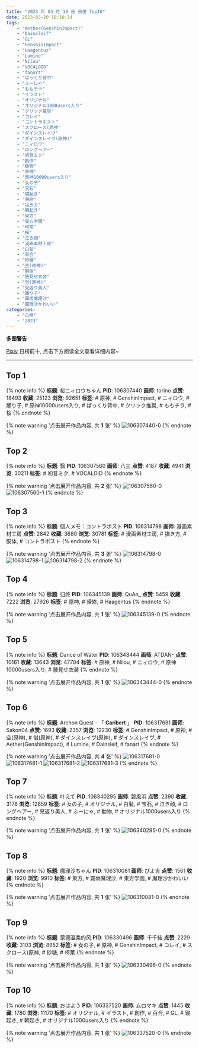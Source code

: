 ```yaml
---
title: "2023 年 03 月 19 日 日榜 Top10"
date: 2023-03-20 18:10:14
tags:
    - "Aether(GenshinImpact)"
    - "Dainsleif"
    - "GL"
    - "GenshinImpact"
    - "Haagentus"
    - "Lumine"
    - "Nilou"
    - "VOCALOID"
    - "fanart"
    - "ぱっくり背中"
    - "ふーにゃ"
    - "ももチラ"
    - "イラスト"
    - "オリジナル"
    - "オリジナル1000users入り"
    - "クリック推奨"
    - "コレイ"
    - "コントラポスト"
    - "スクロース(原神"
    - "ダインスレイヴ"
    - "ダインスレイヴ(原神)"
    - "ニィロウ"
    - "ロングヘアー"
    - "初音ミク"
    - "創作"
    - "動物"
    - "原神"
    - "原神10000users入り"
    - "女の子"
    - "宝石"
    - "寝起き"
    - "帰終"
    - "描き方"
    - "朝起き"
    - "東方"
    - "東方学園"
    - "柯莱"
    - "桜"
    - "泣き顔"
    - "漫画素材工房"
    - "白髪"
    - "百合"
    - "砂糖"
    - "空(原神)"
    - "胴体"
    - "腋見せ衣装"
    - "蛍(原神)"
    - "見返り美人"
    - "踊り子"
    - "霧雨魔理沙"
    - "魔理沙かわいい"
categories:
    - "日榜"
    - "2023"
---
```


<i class="fa fa-triangle-exclamation"></i>**多图警告**<i class="fa fa-triangle-exclamation"></i>

[Pixiv](https://www.pixiv.net/) 日榜前十, 点击下方阅读全文查看详细内容~

<!-- more -->

---

## Top 1

{% note info %}
**标题**: 桜ニィロウちゃん
**PID**: 106307440 **画师**: torino
**点赞**: 18493 **收藏**: 25123 **浏览**: 92651
**标签**: # 原神, # GenshinImpact, # ニィロウ, # 踊り子, # 原神10000users入り, # ぱっくり背中, # クリック推奨, # ももチラ, # 桜
{% endnote %}

{% note warning '点击展开作品内容, 共 **1** 张' %}
![106307440-0](https://i.pixiv.re/img-original/img/2023/03/18/00/01/01/106307440_p0.jpg)
{% endnote %}

## Top 2

{% note info %}
**标题**: 翳
**PID**: 106307560 **画师**: 八三
**点赞**: 4187 **收藏**: 4941 **浏览**: 30211
**标签**: # 初音ミク, # VOCALOID
{% endnote %}

{% note warning '点击展开作品内容, 共 **2** 张' %}
![106307560-0](https://i.pixiv.re/img-original/img/2023/03/18/00/02/08/106307560_p0.png)
![106307560-1](https://i.pixiv.re/img-original/img/2023/03/18/00/02/08/106307560_p1.png)
{% endnote %}

## Top 3

{% note info %}
**标题**: 個人メモ：コントラポスト
**PID**: 106314798 **画师**: 漫画素材工房
**点赞**: 2842 **收藏**: 3680 **浏览**: 30781
**标签**: # 漫画素材工房, # 描き方, # 胴体, # コントラポスト
{% endnote %}

{% note warning '点击展开作品内容, 共 **3** 张' %}
![106314798-0](https://i.pixiv.re/img-original/img/2023/03/18/09/23/24/106314798_p0.jpg)
![106314798-1](https://i.pixiv.re/img-original/img/2023/03/18/09/23/24/106314798_p1.jpg)
![106314798-2](https://i.pixiv.re/img-original/img/2023/03/18/09/23/24/106314798_p2.jpg)
{% endnote %}

## Top 4

{% note info %}
**标题**: 归终
**PID**: 106345139 **画师**: QuAn_
**点赞**: 5459 **收藏**: 7222 **浏览**: 27926
**标签**: # 原神, # 帰終, # Haagentus
{% endnote %}

{% note warning '点击展开作品内容, 共 **1** 张' %}
![106345139-0](https://i.pixiv.re/img-original/img/2023/03/19/02/59/30/106345139_p0.jpg)
{% endnote %}

## Top 5

{% note info %}
**标题**: Dance of Water
**PID**: 106343444 **画师**: ATDAN-
**点赞**: 10161 **收藏**: 13643 **浏览**: 47704
**标签**: # 原神, # Nilou, # ニィロウ, # 原神10000users入り, # 腋見せ衣装
{% endnote %}

{% note warning '点击展开作品内容, 共 **1** 张' %}
![106343444-0](https://i.pixiv.re/img-original/img/2023/03/19/05/15/50/106343444_p0.jpg)
{% endnote %}

## Top 6

{% note info %}
**标题**: Archon Quest - 「 𝐂𝐚𝐫𝐢𝐛𝐞𝐫𝐭 」
**PID**: 106317681 **画师**: Sakon04
**点赞**: 1693 **收藏**: 2357 **浏览**: 12230
**标签**: # GenshinImpact, # 原神, # 空(原神), # 蛍(原神), # ダインスレイヴ(原神), # ダインスレイヴ, # Aether(GenshinImpact), # Lumine, # Dainsleif, # fanart
{% endnote %}

{% note warning '点击展开作品内容, 共 **4** 张' %}
![106317681-0](https://i.pixiv.re/img-original/img/2023/03/18/10/25/08/106317681_p0.jpg)
![106317681-1](https://i.pixiv.re/img-original/img/2023/03/18/10/25/08/106317681_p1.jpg)
![106317681-2](https://i.pixiv.re/img-original/img/2023/03/18/10/25/08/106317681_p2.jpg)
![106317681-3](https://i.pixiv.re/img-original/img/2023/03/18/10/25/08/106317681_p3.jpg)
{% endnote %}

## Top 7

{% note info %}
**标题**: 叶えて
**PID**: 106340295 **画师**: 碧風羽
**点赞**: 2390 **收藏**: 3178 **浏览**: 12859
**标签**: # 女の子, # オリジナル, # 白髪, # 宝石, # 泣き顔, # ロングヘアー, # 見返り美人, # ふーにゃ, # 動物, # オリジナル1000users入り
{% endnote %}

{% note warning '点击展开作品内容, 共 **1** 张' %}
![106340295-0](https://i.pixiv.re/img-original/img/2023/03/19/00/01/47/106340295_p0.jpg)
{% endnote %}

## Top 8

{% note info %}
**标题**: 魔理沙ちゃん
**PID**: 106310081 **画师**: ぴよ吉
**点赞**: 1561 **收藏**: 1920 **浏览**: 9910
**标签**: # 東方, # 霧雨魔理沙, # 東方学園, # 魔理沙かわいい
{% endnote %}

{% note warning '点击展开作品内容, 共 **1** 张' %}
![106310081-0](https://i.pixiv.re/img-original/img/2023/03/19/22/17/23/106310081_p0.jpg)
{% endnote %}

## Top 9

{% note info %}
**标题**: 蒙德温柔的风
**PID**: 106330496 **画师**: 千千結
**点赞**: 2229 **收藏**: 3103 **浏览**: 8952
**标签**: # 女の子, # 原神, # GenshinImpact, # コレイ, # スクロース(原神, # 砂糖, # 柯莱
{% endnote %}

{% note warning '点击展开作品内容, 共 **1** 张' %}
![106330496-0](https://i.pixiv.re/img-original/img/2023/03/18/19/27/09/106330496_p0.jpg)
{% endnote %}

## Top 10

{% note info %}
**标题**: おはよう
**PID**: 106337520 **画师**: ムロマキ
**点赞**: 1445 **收藏**: 1780 **浏览**: 11170
**标签**: # オリジナル, # イラスト, # 創作, # 百合, # GL, # 寝起き, # 朝起き, # オリジナル1000users入り
{% endnote %}

{% note warning '点击展开作品内容, 共 **1** 张' %}
![106337520-0](https://i.pixiv.re/img-original/img/2023/03/18/22/51/18/106337520_p0.jpg)
{% endnote %}
